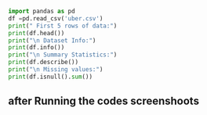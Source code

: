 ```python
import pandas as pd
df =pd.read_csv('uber.csv')
print(" First 5 rows of data:")
print(df.head())
print("\n Dataset Info:")
print(df.info())
print("\n Summary Statistics:")
print(df.describe())
print("\n Missing values:")
print(df.isnull().sum())
```
## after Running the codes screenshoots
